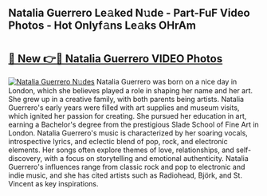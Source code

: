 ## Natalia Guerrero Le𝚊ked N𝚞de - Part-FuF Video Photos - Hot Onlyf𝚊ns Le𝚊ks OHrAm

# <h2><a href="http://ab32719.deff.icu/?id=Natalia+Guerrero">🔗 New 👉🔴 Natalia Guerrero VIDEO Photos</a></h2>

[![Natalia Guerrero N𝚞des](https://i.imgur.com/rIISA9y.gif)](http://ab32719.deff.icu/?id=Natalia+Guerrero)
Natalia Guerrero was born on a nice day in London, which she believes played a role in shaping her name and her art. She grew up in a creative family, with both parents being artists. Natalia Guerrero's early years were filled with art supplies and museum visits, which ignited her passion for creating. She pursued her education in art, earning a Bachelor's degree from the prestigious Slade School of Fine Art in London. Natalia Guerrero's music is characterized by her soaring vocals, introspective lyrics, and eclectic blend of pop, rock, and electronic elements. Her songs often explore themes of love, relationships, and self-discovery, with a focus on storytelling and emotional authenticity. Natalia Guerrero's influences range from classic rock and pop to electronic and indie music, and she has cited artists such as Radiohead, Björk, and St. Vincent as key inspirations.
